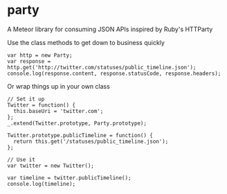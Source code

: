 # party

A Meteor library for consuming JSON APIs inspired by Ruby's HTTParty

Use the class methods to get down to business quickly

    var http = new Party;
    var response = http.get('http://twitter.com/statuses/public_timeline.json');
    console.log(response.content, response.statusCode, response.headers);

Or wrap things up in your own class

    // Set it up
    Twitter = function() {
      this.baseUri = 'twitter.com';
    };
    _.extend(Twitter.prototype, Party.prototype);

    Twitter.prototype.publicTimeline = function() {
      return this.get('/statuses/public_timeline.json');
    };

    // Use it
    var twitter = new Twitter();

    var timeline = twitter.publicTimeline();
    console.log(timeline);
